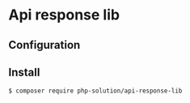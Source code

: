 # Api response lib

## Configuration

## Install
```` bash
$ composer require php-solution/api-response-lib
````